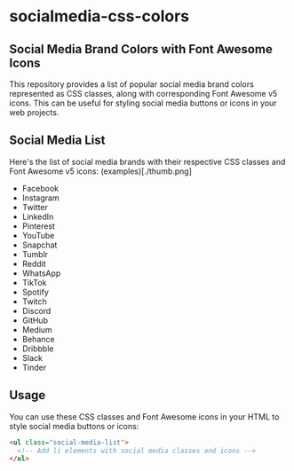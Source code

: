 # socialmedia-css-colors

## Social Media Brand Colors with Font Awesome Icons

This repository provides a list of popular social media brand colors represented as CSS classes, along with corresponding Font Awesome v5 icons. This can be useful for styling social media buttons or icons in your web projects.

## Social Media List

Here's the list of social media brands with their respective CSS classes and Font Awesome v5 icons:
(examples)[./thumb.png]
<ul>
  <li class="facebook"><i class="fab fa-facebook-f"></i> Facebook</li>
  <li class="instagram"><i class="fab fa-instagram"></i> Instagram</li>
  <li class="twitter"><i class="fab fa-twitter"></i> Twitter</li>
  <li class="linkedin"><i class="fab fa-linkedin-in"></i> LinkedIn</li>
  <li class="pinterest"><i class="fab fa-pinterest"></i> Pinterest</li>
  <li class="youtube"><i class="fab fa-youtube"></i> YouTube</li>
  <li class="snapchat"><i class="fab fa-snapchat-ghost"></i> Snapchat</li>
  <li class="tumblr"><i class="fab fa-tumblr"></i> Tumblr</li>
  <li class="reddit"><i class="fab fa-reddit"></i> Reddit</li>
  <li class="whatsapp"><i class="fab fa-whatsapp"></i> WhatsApp</li>
  <li class="tiktok"><i class="fab fa-tiktok"></i> TikTok</li>
  <li class="spotify"><i class="fab fa-spotify"></i> Spotify</li>
  <li class="twitch"><i class="fab fa-twitch"></i> Twitch</li>
  <li class="discord"><i class="fab fa-discord"></i> Discord</li>
  <li class="github"><i class="fab fa-github"></i> GitHub</li>
  <li class="medium"><i class="fab fa-medium"></i> Medium</li>
  <li class="behance"><i class="fab fa-behance"></i> Behance</li>
  <li class="dribbble"><i class="fab fa-dribbble"></i> Dribbble</li>
  <li class="slack"><i class="fab fa-slack"></i> Slack</li>
  <li class="tinder"><i class="fab fa-tinder"></i> Tinder</li>
</ul>

## Usage

You can use these CSS classes and Font Awesome icons in your HTML to style social media buttons or icons:

```html
<ul class="social-media-list">
  <!-- Add li elements with social media classes and icons -->
</ul>
